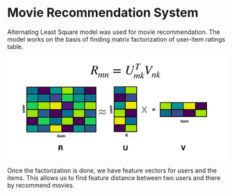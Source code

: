 # Movie Recommendation System
Alternating Least Square model was used for movie recommendation. The model works on the basis of finding matrix factorization of user-item ratings table.

![reco](https://github.com/NBK-code/MovieRecommendation/blob/main/matrix.png?raw=true)

Once the factorization is done, we have feature vectors for users and the items. This allows us to find feature distance between two users and there by recommend movies.
